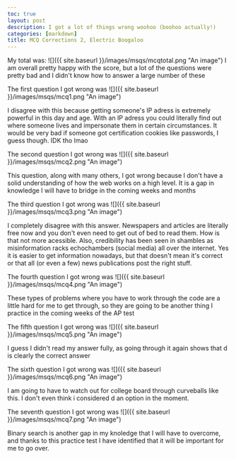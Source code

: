 ```yaml
---
toc: true
layout: post
description: I got a lot of things wrong woohoo (boohoo actually!)
categories: [markdown]
title: MCQ Corrections 2, Electric Boogaloo
---
```


My total was:
![]({{ site.baseurl }}/images/msqs/mcqtotal.png "An image")
I am overall pretty happy with the score, but a lot of the questions were pretty bad and I didn't know how to answer a large number of these

The first question I got wrong was
![]({{ site.baseurl }}/images/msqs/mcq1.png "An image")

I disagree with this because getting someone's IP adress is extremely powerful in this day and age. With an IP adress you could literally find out where someone lives and impersonate them in certain circumstances. It would be very bad if someone got certification cookies like passwords, I guess though. IDK tho lmao

The second question I got wrong was
![]({{ site.baseurl }}/images/msqs/mcq2.png "An image")

This question, along with many others, I got wrong because I don't have a solid understanding of how the web works on a high level. It is a gap in knowledge I will have to bridge in the coming weeks and months

The third question I got wrong was 
![]({{ site.baseurl }}/images/msqs/mcq3.png "An image")

I completely disagree with this answer. Newspapers and articles are literally free now and you don't even need to get out of bed to read them. How is that not more acessible. Also, credibility has been seen in shambles as misinformation racks echochambers (social media) all over the internet. Yes it is easier to get information nowadays, but that doesn't mean it's correct or that all (or even a few) news publications post the right stuff.

The fourth question I got wrong was 
![]({{ site.baseurl }}/images/msqs/mcq4.png "An image")

These types of problems where you have to work through the code are a little hard for me to get through, so they are going to be another thing I practice in the coming weeks of the AP test

The fifth question I got wrong was 
![]({{ site.baseurl }}/images/msqs/mcq5.png "An image")

I guess I didn't read my answer fully, as going through it again shows that d is clearly the correct answer

The sixth question I got wrong was 
![]({{ site.baseurl }}/images/msqs/mcq6.png "An image")

I am going to have to watch out for college board through curveballs like this. I don't even think i considered d an option in the moment.

The seventh question I got wrong was 
![]({{ site.baseurl }}/images/msqs/mcq7.png "An image")

Binary search is another gap in my knoledge that I will have to overcome, and thanks to this practice test I have identified that it will be important for me to go over.